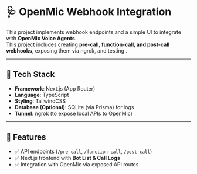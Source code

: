 # 🩺 OpenMic Webhook Integration 


This project implements webhook endpoints and a simple UI to integrate with **OpenMic Voice Agents**.  
This project includes creating **pre-call, function-call, and post-call webhooks**, exposing them via ngrok, and testing .  

---

## 🚀 Tech Stack
- **Framework**: Next.js (App Router)
- **Language**: TypeScript
- **Styling**: TailwindCSS
- **Database (Optional)**: SQLite (via Prisma) for logs
- **Tunnel**: ngrok (to expose local APIs to OpenMic)

---

## 📌 Features
- ✅ API endpoints (`/pre-call`, `/function-call`, `/post-call`)  
- ✅ Next.js frontend with **Bot List & Call Logs**  
- ✅ Integration with OpenMic via exposed API routes  
  

 
